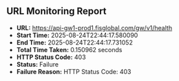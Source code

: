 ## URL Monitoring Report

- **URL:** https://api-gw1-prod1.fisglobal.com/gw/v1/health
- **Start Time:** 2025-08-24T22:44:17.580090
- **End Time:** 2025-08-24T22:44:17.731052
- **Total Time Taken:** 0.150962 seconds
- **HTTP Status Code:** 403
- **Status:** Failure
- **Failure Reason:** HTTP Status Code: 403
